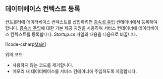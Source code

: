 ## <a name="register-the-database-context"></a>데이터베이스 컨텍스트 등록

컨트롤러에 데이터베이스 컨텍스트를 삽입하려면 [종속성 주입](xref:fundamentals/dependency-injection) 컨테이너에서 등록해야 합니다. [종속성 주입](xref:fundamentals/dependency-injection)에 대한 기본 제공 지원을 사용하여 서비스 컨테이너에 데이터베이스 컨텍스트를 등록합니다. *Startup.cs* 파일의 내용을 다음으로 바꿉니다.

[!code-csharp[Main](../../tutorials/first-web-api/sample/TodoApi/Startup.cs?highlight=2,4,12)]

위의 코드:

* 사용하지 않는 코드를 제거합니다.
* 메모리 내 데이터베이스를 서비스 컨테이너에 주입하도록 지정합니다.
